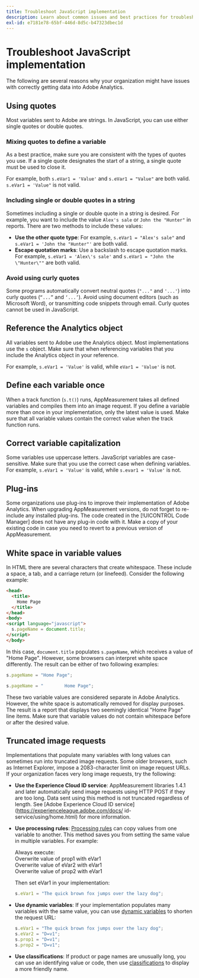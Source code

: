 ```yaml
---
title: Troubleshoot JavaScript implementation
description: Learn about common issues and best practices for troubleshooting your JavaScript implementation.
exl-id: e7181e78-65bf-446d-8d5c-b47323dbec1d
---
```

# Troubleshoot JavaScript implementation

The following are several reasons why your organization might have issues with correctly getting data into Adobe Analytics.

## Using quotes

Most variables sent to Adobe are strings. In JavaScript, you can use either single quotes or double quotes.

### Mixing quotes to define a variable

As a best practice, make sure you are consistent with the types of quotes you use. If a single quote designates the start of a string, a single quote must be used to close it.

For example, both `s.eVar1 = 'Value'` and `s.eVar1 = "Value"` are both valid. `s.eVar1 = 'Value"` is not valid.

### Including single or double quotes in a string

Sometimes including a single or double quote in a string is desired. For example, you want to include the value `Alex's sale` or `John the "Hunter"` in reports. There are two methods to include these values:

* **Use the other quote type**: For example, `s.eVar1 = "Alex's sale"` and `s.eVar1 = 'John the "Hunter"'` are both valid.
* **Escape quotation marks**: Use a backslash to escape quotation marks. For example, `s.eVar1 = 'Alex\'s sale'` and `s.eVar1 = "John the \"Hunter\""` are both valid.

### Avoid using curly quotes

Some programs automatically convert neutral quotes (`"..."` and `'...'`) into curly quotes (`“...”` and `‘...’`). Avoid using document editors (such as Microsoft Word), or transmitting code snippets through email. Curly quotes cannot be used in JavaScript.

## Reference the Analytics object

All variables sent to Adobe use the Analytics object. Most implementations use the `s` object. Make sure that when referencing variables that you include the Analytics object in your reference.

For example, `s.eVar1 = 'Value'` is valid, while `eVar1 = 'Value'` is not.

## Define each variable once

When a track function (`s.t()`) runs, AppMeasurement takes all defined variables and compiles them into an image request. If you define a variable more than once in your implementation, only the latest value is used. Make sure that all variable values contain the correct value when the track function runs.

## Correct variable capitalization

Some variables use uppercase letters. JavaScript variables are case-sensitive. Make sure that you use the correct case when defining variables. For example, `s.eVar1 = 'Value'` is valid, while `s.evar1 = 'Value'` is not.

## Plug-ins

Some organizations use plug-ins to improve their implementation of Adobe Analytics. When upgrading AppMeasurement versions, do not forget to re-include any installed plug-ins. The code created in the [!UICONTROL Code Manager] does not have any plug-in code with it. Make a copy of your existing code in case you need to revert to a previous version of AppMeasurement.

## White space in variable values

In HTML there are several characters that create whitespace. These include a space, a tab, and a carriage return (or linefeed). Consider the following example:

```html
<head>
  <title>
    Home Page
  </title>
</head>
<body>
<script language="javascript">
  s.pageName = document.title;
</script>
</body>
```

In this case, `document.title` populates `s.pageName`, which receives a value of "Home Page". However, some browsers can interpret white space differently. The result can be either of two following examples:

```js
s.pageName = "Home Page";
```

```js
s.pageName = "        Home Page";
```

These two variable values are considered separate in Adobe Analytics. However, the white space is automatically removed for display purposes. The result is a report that displays two seemingly identical "Home Page" line items. Make sure that variable values do not contain whitespace before or after the desired value.

## Truncated image requests

Implementations that populate many variables with long values can sometimes run into truncated image requests. Some older browsers, such as Internet Explorer, impose a 2083-character limit on image request URLs. If your organization faces very long image requests, try the following:

* **Use the Experience Cloud ID service**: AppMeasurement libraries 1.4.1 and later automatically send image requests using HTTP POST if they are too long. Data sent using this method is not truncated regardless of length. See [Adobe Experience Cloud ID service](https://experienceleague.adobe.com/docs/ id-service/using/home.html) for more information.
* **Use processing rules**: [Processing rules](/help/admin/admin/c-processing-rules/processing-rules.md) can copy values from one variable to another. This method saves you from setting the same value in multiple variables. For example:

  Always execute:<br>
  Overwrite value of prop1 with eVar1<br>
  Overwrite value of eVar2 with eVar1<br>
  Overwrite value of prop2 with eVar1<br>

  Then set eVar1 in your implementation:

  ```js
  s.eVar1 = "The quick brown fox jumps over the lazy dog";
  ```

* **Use dynamic variables**: If your implementation populates many variables with the same value, you can use [dynamic variables](/help/implement/vars/page-vars/dynamic-variables.md) to shorten the request URL:

  ```js
  s.eVar1 = "The quick brown fox jumps over the lazy dog";
  s.eVar2 = "D=v1";
  s.prop1 = "D=v1";
  s.prop2 = "D=v1";
  ```

* **Use classifications**: If product or page names are unusually long, you can use an identifying value or code, then use [classifications](/help/components/classifications/c-classifications.md) to display a more friendly name.
